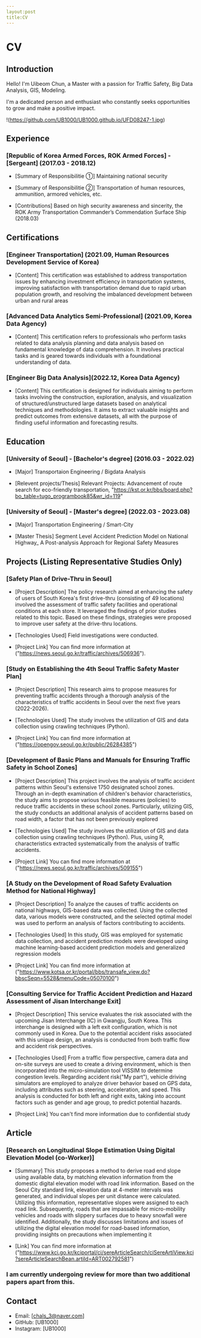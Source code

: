 ```yaml
---
layout:post
title:CV
---
```

# CV


## Introduction
Hello! I'm Uibeom Chun, a Master with a passion for Traffic Safety, Big Data Analysis, GIS, Modeling. 

I'm a dedicated person and enthusiast who constantly seeks opportunities to grow and make a positive impact.

!(https://github.com/UB1000/UB1000.github.io/UFD08247-1.jpg)

## Experience

### [Republic of Korea Armed Forces, ROK Armed Forces] - [Sergeant] (2017.03 - 2018.12)
- [Summary of Responsibilitie ①] 
  Maintaining national security
- [Summary of Responsibilitie ②]
  Transportation of human resources, ammunition, armored vehicles, etc.
  
- [Contributions]
  Based on high security awareness and sincerity, the ROK Army Transportation Commander’s Commendation Surface Ship (2018.03)


## Certifications

### [Engineer Transportation] (2021.09, Human Resources Development Service of Korea)
- [Content]
  This certification was established to address transportation issues by enhancing investment efficiency in transportation systems, improving satisfaction with transportation demand due to rapid urban population growth, and resolving the imbalanced development between urban and rural areas

### [Advanced Data Analytics Semi-Professional] (2021.09, Korea Data Agency)
- [Content]
  This certification refers to professionals who perform tasks related to data analysis planning and data analysis based on fundamental knowledge of data comprehension. It involves practical tasks and is geared towards individuals with a foundational understanding of data.

### [Engineer Big Data Analysis](2022.12, Korea Data Agency)
- [Content]
  This certification is designed for individuals aiming to perform tasks involving the construction, exploration, analysis, and visualization of structured/unstructured large datasets based on analytical techniques and methodologies. It aims to extract valuable insights and predict outcomes from extensive datasets, all with the purpose of finding useful information and forecasting results.


## Education

### [University of Seoul] - [Bachelor's degree] (2016.03 - 2022.02)
- [Major]
  Transportaion Engineering / Bigdata Analysis
  
- [Relevent projects/Thesis]
  Relevant Projects: Advancement of route search for eco-friendly transportation, 
  "https://kst.or.kr/bbs/board.php?bo_table=tugo_programbook85&wr_id=119"

### [University of Seoul] - [Master's degree] (2022.03 - 2023.08)
- [Major]
  Transportation Engineering / Smart-City
  
- [Master Thesis]
  Segment Level Accident Prediction Model on National Highway_ A Post-analysis Approach for Regional Safety Measures


## Projects (Listing Representative Studies Only)

### [Safety Plan of Drive-Thru in Seoul]
- [Project Description]
  The policy research aimed at enhancing the safety of users of South Korea's first drive-thru (consisting of 49 locations) involved the assessment of traffic safety facilities and operational conditions at each store. It leveraged the findings of prior studies related to this topic. Based on these findings, strategies were proposed to improve user safety at the drive-thru locations.
  
- [Technologies Used]
  Field investigations were conducted.
  
- [Project Link]
  You can find more information at ("https://news.seoul.go.kr/traffic/archives/506936").

### [Study on Establishing the 4th Seoul Traffic Safety Master Plan]
- [Project Description]
  This research aims to propose measures for preventing traffic accidents through a thorough analysis of the characteristics of traffic accidents in Seoul over the next five years (2022-2026).
  
- [Technologies Used]
  The study involves the utilization of GIS and data collection using crawling techniques (Python).
  
- [Project Link]
  You can find more information at ("https://opengov.seoul.go.kr/public/26284385")

### [Development of Basic Plans and Manuals for Ensuring Traffic Safety in School Zones]
- [Project Description]
 This project involves the analysis of traffic accident patterns within Seoul's extensive 1750 designated school zones. Through an in-depth examination of children's behavior characteristics, the study aims to propose various feasible measures (policies) to reduce traffic accidents in these school zones. Particularly, utilizing GIS, the study conducts an additional analysis of accident patterns based on road width, a factor that has not been previously explored

- [Technologies Used]
  The study involves the utilization of GIS and data collection using crawling techniques (Python).
  Plus, using R, characteristics extracted systematically from the analysis of traffic accidents.
  
- [Project Link]
  You can find more information at ("https://news.seoul.go.kr/traffic/archives/509155")

### [A Study on the Development of Road Safety Evaluation Method for National Highway]
- [Project Description]
 To analyze the causes of traffic accidents on national highways, GIS-based data was collected. Using the collected data, various models were constructed, and the selected optimal model was used to perform an analysis of factors contributing to accidents.

- [Technologies Used]
  In this study, GIS was employed for systematic data collection, and accident prediction models were developed using machine learning-based accident prediction models and generalized regression models
  
- [Project Link]
  You can find more information at ("https://www.kotsa.or.kr/portal/bbs/transafe_view.do?bbscSeqn=5528&menuCode=05070100")

### [Consulting Service for Traffic Accident Prediction and Hazard Assessment of Jisan Interchange Exit]
- [Project Description]
 This service evaluates the risk associated with the upcoming Jisan Interchange (IC) in Gwangju, South Korea. This interchange is designed with a left exit configuration, which is not commonly used in Korea. Due to the potential accident risks associated with this unique design, an analysis is conducted from both traffic flow and accident risk perspectives.

- [Technologies Used]
 From a traffic flow perspective, camera data and on-site surveys are used to create a driving environment, which is then incorporated into the micro-simulation tool VISSIM to determine congestion levels. Regarding accident risk("My part"), vehicle driving simulators are employed to analyze driver behavior based on GPS data, including attributes such as steering, acceleration, and speed. This analysis is conducted for both left and right exits, taking into account factors such as gender and age group, to predict potential hazards.

- [Project Link]
  You can't find more information due to confidential study


## Article

### [Research on Longitudinal Slope Estimation Using Digital Elevation Model (co-Worker)]
- [Summary] 
  This study proposes a method to derive road end slope using available data, by matching elevation information from the domestic digital elevation model with road link information. Based on the Seoul City standard link, elevation data at 4-meter intervals was generated, and individual slopes per unit distance were calculated. Utilizing this information, representative slopes were assigned to each road link. Subsequently, roads that are impassable for micro-mobility vehicles and roads with slippery surfaces due to heavy snowfall were identified. Additionally, the study discusses limitations and issues of utilizing the digital elevation model for road-based information, providing insights on precautions when implementing it

- [Link]
  You can find more information at ("https://www.kci.go.kr/kciportal/ci/sereArticleSearch/ciSereArtiView.kci?sereArticleSearchBean.artiId=ART002792581")

### I am currently undergoing review for more than two additional papers apart from this.
  
## Contact
- Email: [chals_3@naver.com]
- GitHub: [UB1000]
- Instagram: [UB1000]
